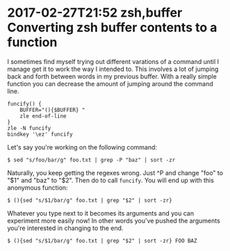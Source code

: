 2017-02-27T21:52 zsh,buffer
Converting zsh buffer contents to a function
=========================

I sometimes find myself trying out different varations of a command until I manage get it to work the way I intended to. This involves a lot of jumping back and forth between words in my previous buffer. With a really simple function you can decrease the amount of jumping around the command line.

    funcify() {
        BUFFER="(){$BUFFER} "
        zle end-of-line
    }
    zle -N funcify
    bindkey '\ez' funcify

Let's say you're working on the following command:

    $ sed "s/foo/bar/g" foo.txt | grep -P "baz" | sort -zr

Naturally, you keep getting the regexes wrong. Just ^P and change "foo" to "$1" and "baz" to "$2". Then do <esc-z> to call `funcify`. You will end up with this anonymous function:

    $ (){sed "s/$1/bar/g" foo.txt | grep "$2" | sort -zr}

Whatever you type next to it becomes its arguments and you can experiment more easily now! In other words you've pushed the arguments you're interested in changing to the end.

    $ (){sed "s/$1/bar/g" foo.txt | grep "$2" | sort -zr} FOO BAZ
